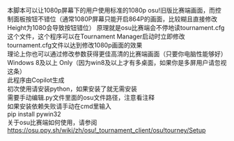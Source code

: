 本脚本可以让1080p屏幕下的用户使用标准的1080p osu!旧版比赛端画面，而控制面板按钮不错位（通常1080P屏幕只能开启864P的画面，比较糊且直接修改Height为1080会导致按钮错位）
原理就是osu比赛端会不停地读tournament.cfg这个文件，这个程序可以在Tournament Manager启动时立即修改tournament.cfg文件以达到修改1080p画面的效果  
理论上你也可以通过修改参数获得更佳高清的比赛端画面（只要你电脑性能够好）  
Windows 8及以上 Only（因为win8及以上才有多桌面，如果你是多屏用户请忽视这条）  
此程序由Copilot生成  
初次使用请安装python，如果安装了就无需安装  
需要手动编辑.py文件里面的osu文件路径，注意看注释  
如果安装依赖失败请手动在cmd里输入  
pip install pywin32  
关于osu比赛端如何使用，请参阅[https://osu.ppy.sh/wiki/zh/osu!_tournament_client/osu!tourney/Setup  ](https://osu.ppy.sh/wiki/zh/osu%21_tournament_client/osu%21tourney)  
